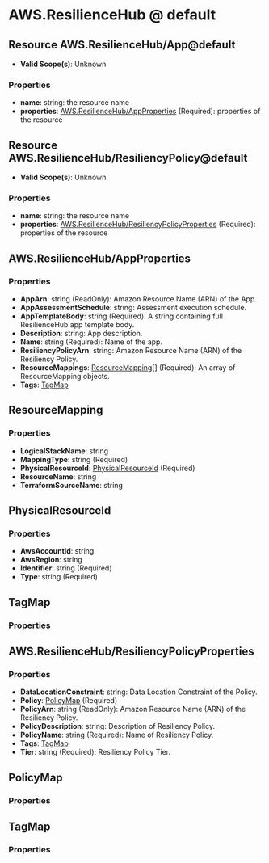 # AWS.ResilienceHub @ default

## Resource AWS.ResilienceHub/App@default
* **Valid Scope(s)**: Unknown
### Properties
* **name**: string: the resource name
* **properties**: [AWS.ResilienceHub/AppProperties](#awsresiliencehubappproperties) (Required): properties of the resource

## Resource AWS.ResilienceHub/ResiliencyPolicy@default
* **Valid Scope(s)**: Unknown
### Properties
* **name**: string: the resource name
* **properties**: [AWS.ResilienceHub/ResiliencyPolicyProperties](#awsresiliencehubresiliencypolicyproperties) (Required): properties of the resource

## AWS.ResilienceHub/AppProperties
### Properties
* **AppArn**: string (ReadOnly): Amazon Resource Name (ARN) of the App.
* **AppAssessmentSchedule**: string: Assessment execution schedule.
* **AppTemplateBody**: string (Required): A string containing full ResilienceHub app template body.
* **Description**: string: App description.
* **Name**: string (Required): Name of the app.
* **ResiliencyPolicyArn**: string: Amazon Resource Name (ARN) of the Resiliency Policy.
* **ResourceMappings**: [ResourceMapping](#resourcemapping)[] (Required): An array of ResourceMapping objects.
* **Tags**: [TagMap](#tagmap)

## ResourceMapping
### Properties
* **LogicalStackName**: string
* **MappingType**: string (Required)
* **PhysicalResourceId**: [PhysicalResourceId](#physicalresourceid) (Required)
* **ResourceName**: string
* **TerraformSourceName**: string

## PhysicalResourceId
### Properties
* **AwsAccountId**: string
* **AwsRegion**: string
* **Identifier**: string (Required)
* **Type**: string (Required)

## TagMap
### Properties

## AWS.ResilienceHub/ResiliencyPolicyProperties
### Properties
* **DataLocationConstraint**: string: Data Location Constraint of the Policy.
* **Policy**: [PolicyMap](#policymap) (Required)
* **PolicyArn**: string (ReadOnly): Amazon Resource Name (ARN) of the Resiliency Policy.
* **PolicyDescription**: string: Description of Resiliency Policy.
* **PolicyName**: string (Required): Name of Resiliency Policy.
* **Tags**: [TagMap](#tagmap)
* **Tier**: string (Required): Resiliency Policy Tier.

## PolicyMap
### Properties

## TagMap
### Properties

